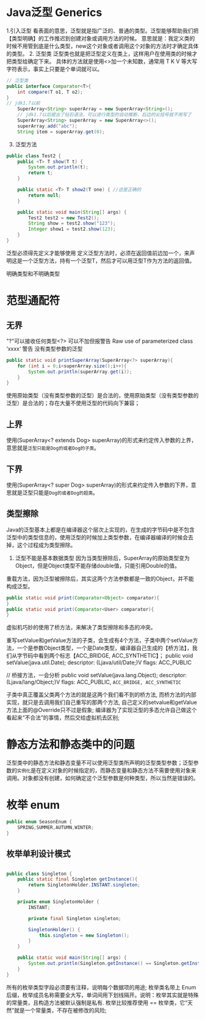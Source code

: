 # Java泛型 Generics
1.引入泛型
看表面的意思，泛型就是指广泛的、普通的类型。泛型能够帮助我们把【类型明确】的工作推迟到创建对象或调用方法的时候。
意思就是：我定义类的时候不用管到底是什么类型，new这个对象或者调用这个对象的方法时才确定具体的类型。
2. 泛型类
泛型类也就是把泛型定义在类上，这样用户在使用类的时候才把类型给确定下来。
具体的方法就是使用<>加一个未知数，通常用 T K V 等大写字符表示，事实上只要是个单词就可以。
```java
// 泛型类
public interface Comparator<T>{
    int compare(T o1, T o2);
}
// jdk1.7以前
    SuperArray<String> superArray = new SuperArray<String>();
    // jdk1.7以后提出了钻石语法，可以进行类型的自动推断，后边的尖括号就不用写了
    SuperArray<String> superArray = new SuperArray<>();
    superArray.add("abc");
    String item = superArray.get(0);
```
3. 泛型方法
```java
public class Test2 {
    public <T> T show(T t) {
        System.out.println(t);
        return t;
    }

    public static <T> T show2(T one) { //这是正确的
        return null;
    }

    public static void main(String[] args) {
        Test2 test2 = new Test2();
        String show = test2.show("123");
        Integer show1 = test2.show(123);
    }
}
```
泛型必须得先定义才能够使用
定义泛型方法时，必须在返回值前边加一个<T>，来声明这是一个泛型方法，持有一个泛型T，然后才可以用泛型T作为方法的返回值。

明确类型和不明确类型
# 范型通配符
## 无界
"?"可以接收任何类型<?>
可以不加但报警告
Raw use of parameterized class ‘xxxx‘ 警告
没有类型参数的泛型
```java
public static void printSuperArray(SuperArray<?> superArray){
    for (int i = 0;i<superArray.size();i++){
        System.out.println(superArray.get(i));
    }
}
```
使用原始类型（没有类型参数的泛型）是合法的，使用原始类型（没有类型参数的泛型）是合法的；存在大量不使用泛型的代码向下兼容；
## 上界
使用(SuperArray<? extends Dog> superArray)的形式来约定传入参数的上界，意思就是`泛型只能是Dog的或者Dog的子类`。

## 下界
使用(SuperArray<? super Dog> superArray)的形式来约定传入参数的下界，意思就是泛型只能是`Dog的或者Dog的超类`。

## 类型擦除
Java的泛型基本上都是在编译器这个层次上实现的，在生成的字节码中是不包含泛型中的类型信息的，使用泛型的时候加上类型参数，在编译器编译的时候会去掉，这个过程成为类型擦除。

1. 泛型不能是基本数据类型
因为当类型擦除后，SuperArray的原始类型变为Object，但是Object类型不能存储double值，只能引用Double的值。

重载方法，因为泛型被擦除后，其实这两个方法参数都是一致的Object，并不能构成泛型。
```java
public static void print(Comparator<Object> comparator){
}
public static void print(Comparator<User> comparator){
}
```
虚拟机巧妙的使用了桥方法，来解决了类型擦除和多态的冲突。

重写setValue和getValue方法的子类，会生成有4个方法，子类中两个setValue方法，一个是参数Object类型，一个是Date类型，编译器自己生成的【桥方法】，我们从字节码中看到两个标志【ACC_BRIDGE, ACC_SYNTHETIC】；
public void setValue(java.util.Date);
descriptor: (Ljava/util/Date;)V
flags: ACC_PUBLIC

// 桥接方法，一会分析
public void setValue(java.lang.Object);
descriptor: (Ljava/lang/Object;)V
flags: ACC_PUBLIC, `ACC_BRIDGE, ACC_SYNTHETIC`

子类中真正覆盖父类两个方法的就是这两个我们看不到的桥方法,
而桥方法的内部实现，就只是去调用我们自己重写的那两个方法,
自己定义的setvalue和getValue方法上面的@Override只不过是假象;
编译器为了实现泛型的多态允许自己做这个看起来“不合法”的事情，然后交给虚拟机去区别;

# 静态方法和静态类中的问题
泛型类中的静态方法和静态变量不可以使用泛型类所声明的泛型类型参数；泛型参数的`实例化`是在定义对象的时候指定的，而静态变量和静态方法不需要使用对象来调用。对象都没有创建，如何确定这个泛型参数是何种类型，所以当然是错误的。

# 枚举 enum
```java
public enum SeasonEnum {
    SPRING,SUMMER,AUTUMN,WINTER;
}
```

## 枚举单利设计模式
```java

public class Singleton {
    public static final Singleton getInstance(){
        return SingletonHolder.INSTANT.singleton;
    }

    private enum SingletonHolder {
        INSTANT;

        private final Singleton singleton;

        SingletonHolder() {
            this.singleton = new Singleton();
        }
    }

    public static void main(String[] args) {
        System.out.println(Singleton.getInstance() == Singleton.getInstance());
    }
}
```
所有的枚举类型字段必须要有注释，说明每个数据项的用途;
枚举类名带上 Enum 后缀，枚举成员名称需要全大写，单词间用下划线隔开。说明：枚举其实就是特殊的常量类，且构造方法被默认强制是私有.
枚举比较推荐使用 ==
枚举类，它“天然”就是一个常量类，不存在被修改的风险;

